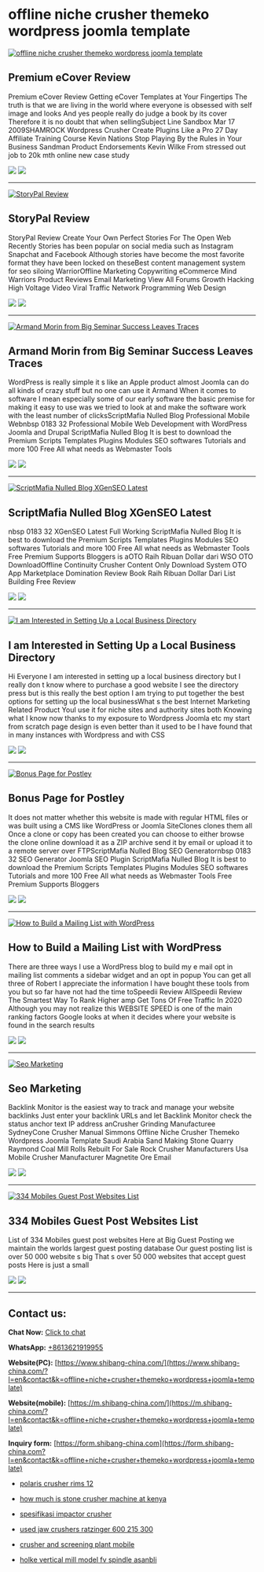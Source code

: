 # offline niche crusher themeko wordpress joomla template

<a href="https://swt.shibang-china.com/?l=en&img&k=offline+niche+crusher+themeko+wordpress+joomla+template" target="_blank">![offline niche crusher themeko wordpress joomla template](http://static.shibang-china.com/all-800x300/259.jpg)</a>

## Premium eCover Review
Premium eCover Review Getting eCover Templates at Your Fingertips The truth is that we are living in the world where everyone is obsessed with self image and looks And yes people really do judge a book by its cover Therefore it is no doubt that when sellingSubject Line Sandbox Mar 17 2009SHAMROCK Wordpress Crusher Create Plugins Like a Pro 27 Day Affiliate Training Course Kevin Nations Stop Playing By the Rules in Your Business Sandman Product Endorsements Kevin Wilke From stressed out job to 20k mth online new case study


<a href="https://whatsapp.shibangsoft.com/WhatsApp.php" target="_blank" title="WhatsApp">![](http://static.shibang-china.com/icon/whatsapp.png)</a> <a href="https://swt.shibang-china.com/?l=en&icon&k=offline+niche+crusher+themeko+wordpress+joomla+template" target="_blank">![](http://static.shibang-china.com/icon/chat-en.png)</a>

---

<a href="https://swt.shibang-china.com/?l=en&img&k=offline+niche+crusher+themeko+wordpress+joomla+template" target="_blank">![StoryPal Review](http://static.shibang-china.com/all-800x300/370.jpg)</a>

## StoryPal Review
StoryPal Review Create Your Own Perfect Stories For The Open Web Recently Stories has been popular on social media such as Instagram Snapchat and Facebook Although stories have become the most favorite format they have been locked on theseBest content management system for seo siloing WarriorOffline Marketing Copywriting eCommerce Mind Warriors Product Reviews Email Marketing View All Forums Growth Hacking High Voltage Video Viral Traffic Network Programming Web Design


<a href="https://whatsapp.shibangsoft.com/WhatsApp.php" target="_blank" title="WhatsApp">![](http://static.shibang-china.com/icon/whatsapp.png)</a> <a href="https://swt.shibang-china.com/?l=en&icon&k=offline+niche+crusher+themeko+wordpress+joomla+template" target="_blank">![](http://static.shibang-china.com/icon/chat-en.png)</a>

---

<a href="https://swt.shibang-china.com/?l=en&img&k=offline+niche+crusher+themeko+wordpress+joomla+template" target="_blank">![Armand Morin from Big Seminar Success Leaves Traces](http://static.shibang-china.com/all-800x300/1363.jpg)</a>

## Armand Morin from Big Seminar Success Leaves Traces
WordPress is really simple it s like an Apple product almost Joomla can do all kinds of crazy stuff but no one can use it Armand When it comes to software I mean especially some of our early software the basic premise for making it easy to use was we tried to look at and make the software work with the least number of clicksScriptMafia Nulled Blog Professional Mobile Webnbsp 0183 32 Professional Mobile Web Development with WordPress Joomla and Drupal ScriptMafia Nulled Blog It is best to download the Premium Scripts Templates Plugins Modules SEO softwares Tutorials and more 100 Free All what needs as Webmaster Tools


<a href="https://whatsapp.shibangsoft.com/WhatsApp.php" target="_blank" title="WhatsApp">![](http://static.shibang-china.com/icon/whatsapp.png)</a> <a href="https://swt.shibang-china.com/?l=en&icon&k=offline+niche+crusher+themeko+wordpress+joomla+template" target="_blank">![](http://static.shibang-china.com/icon/chat-en.png)</a>

---

<a href="https://swt.shibang-china.com/?l=en&img&k=offline+niche+crusher+themeko+wordpress+joomla+template" target="_blank">![ScriptMafia Nulled Blog XGenSEO Latest](http://static.shibang-china.com/all-800x300/214.jpg)</a>

## ScriptMafia Nulled Blog XGenSEO Latest
nbsp 0183 32 XGenSEO Latest Full Working ScriptMafia Nulled Blog It is best to download the Premium Scripts Templates Plugins Modules SEO softwares Tutorials and more 100 Free All what needs as Webmaster Tools Free Premium Supports Bloggers is aOTO Raih Ribuan Dollar dari WSO OTO DownloadOffline Continuity Crusher Content Only Download System OTO App Marketplace Domination Review Book Raih Ribuan Dollar Dari List Building Free Review


<a href="https://whatsapp.shibangsoft.com/WhatsApp.php" target="_blank" title="WhatsApp">![](http://static.shibang-china.com/icon/whatsapp.png)</a> <a href="https://swt.shibang-china.com/?l=en&icon&k=offline+niche+crusher+themeko+wordpress+joomla+template" target="_blank">![](http://static.shibang-china.com/icon/chat-en.png)</a>

---

<a href="https://swt.shibang-china.com/?l=en&img&k=offline+niche+crusher+themeko+wordpress+joomla+template" target="_blank">![I am Interested in Setting Up a Local Business Directory](http://static.shibang-china.com/all-800x300/697.jpg)</a>

## I am Interested in Setting Up a Local Business Directory
Hi Everyone I am interested in setting up a local business directory but I really don t know where to purchase a good website I see the directory press but is this really the best option I am trying to put together the best options for setting up the local businessWhat s the best Internet Marketing Related Product YouI use it for niche sites and authority sites both Knowing what I know now thanks to my exposure to Wordpress Joomla etc my start from scratch page design is even better than it used to be I have found that in many instances with Wordpress and with CSS


<a href="https://whatsapp.shibangsoft.com/WhatsApp.php" target="_blank" title="WhatsApp">![](http://static.shibang-china.com/icon/whatsapp.png)</a> <a href="https://swt.shibang-china.com/?l=en&icon&k=offline+niche+crusher+themeko+wordpress+joomla+template" target="_blank">![](http://static.shibang-china.com/icon/chat-en.png)</a>

---

<a href="https://swt.shibang-china.com/?l=en&img&k=offline+niche+crusher+themeko+wordpress+joomla+template" target="_blank">![Bonus Page for Postley](http://static.shibang-china.com/all-800x300/1109.jpg)</a>

## Bonus Page for Postley
It does not matter whether this website is made with regular HTML files or was built using a CMS like WordPress or Joomla SiteClones clones them all Once a clone or copy has been created you can choose to either browse the clone online download it as a ZIP archive send it by email or upload it to a remote server over FTPScriptMafia Nulled Blog SEO Generatornbsp 0183 32 SEO Generator Joomla SEO Plugin ScriptMafia Nulled Blog It is best to download the Premium Scripts Templates Plugins Modules SEO softwares Tutorials and more 100 Free All what needs as Webmaster Tools Free Premium Supports Bloggers


<a href="https://whatsapp.shibangsoft.com/WhatsApp.php" target="_blank" title="WhatsApp">![](http://static.shibang-china.com/icon/whatsapp.png)</a> <a href="https://swt.shibang-china.com/?l=en&icon&k=offline+niche+crusher+themeko+wordpress+joomla+template" target="_blank">![](http://static.shibang-china.com/icon/chat-en.png)</a>

---

<a href="https://swt.shibang-china.com/?l=en&img&k=offline+niche+crusher+themeko+wordpress+joomla+template" target="_blank">![How to Build a Mailing List with WordPress](http://static.shibang-china.com/all-800x300/369.jpg)</a>

## How to Build a Mailing List with WordPress
There are three ways I use a WordPress blog to build my e mail opt in mailing list comments a sidebar widget and an opt in popup You can get all three of Robert I appreciate the information I have bought these tools from you but so far have not had the time toSpeedii Review AllSpeedii Review The Smartest Way To Rank Higher amp Get Tons Of Free Traffic In 2020 Although you may not realize this WEBSITE SPEED is one of the main ranking factors Google looks at when it decides where your website is found in the search results


<a href="https://whatsapp.shibangsoft.com/WhatsApp.php" target="_blank" title="WhatsApp">![](http://static.shibang-china.com/icon/whatsapp.png)</a> <a href="https://swt.shibang-china.com/?l=en&icon&k=offline+niche+crusher+themeko+wordpress+joomla+template" target="_blank">![](http://static.shibang-china.com/icon/chat-en.png)</a>

---

<a href="https://swt.shibang-china.com/?l=en&img&k=offline+niche+crusher+themeko+wordpress+joomla+template" target="_blank">![Seo Marketing](http://static.shibang-china.com/all-800x300/212.jpg)</a>

## Seo Marketing
Backlink Monitor is the easiest way to track and manage your website backlinks Just enter your backlink URLs and let Backlink Monitor check the status anchor text IP address anCrusher Grinding Manufacturee SydneyCone Crusher Manual Simmons Offline Niche Crusher Themeko Wordpress Joomla Template Saudi Arabia Sand Making Stone Quarry Raymond Coal Mill Rolls Rebuilt For Sale Rock Crusher Manufacturers Usa Mobile Crusher Manufacturer Magnetite Ore Email


<a href="https://whatsapp.shibangsoft.com/WhatsApp.php" target="_blank" title="WhatsApp">![](http://static.shibang-china.com/icon/whatsapp.png)</a> <a href="https://swt.shibang-china.com/?l=en&icon&k=offline+niche+crusher+themeko+wordpress+joomla+template" target="_blank">![](http://static.shibang-china.com/icon/chat-en.png)</a>

---

<a href="https://swt.shibang-china.com/?l=en&img&k=offline+niche+crusher+themeko+wordpress+joomla+template" target="_blank">![334 Mobiles Guest Post Websites List](http://static.shibang-china.com/all-800x300/1090.jpg)</a>

## 334 Mobiles Guest Post Websites List
List of 334 Mobiles guest post websites Here at Big Guest Posting we maintain the worlds largest guest posting database Our guest posting list is over 50 000 website s big That s over 50 000 websites that accept guest posts Here is just a small

<a href="https://whatsapp.shibangsoft.com/WhatsApp.php" target="_blank" title="WhatsApp">![](http://static.shibang-china.com/icon/whatsapp.png)</a> <a href="https://swt.shibang-china.com/?l=en&icon&k=offline+niche+crusher+themeko+wordpress+joomla+template" target="_blank">![](http://static.shibang-china.com/icon/chat-en.png)</a>

---
## Contact us:

**Chat Now:** [Click to chat](https://swt.shibang-china.com?l=en&contact&k=offline+niche+crusher+themeko+wordpress+joomla+template)

**WhatsApp:**  [+8613621919955](https://whatsapp.shibangsoft.com/WhatsApp.php)

**Website(PC):** [https://www.shibang-china.com/](https://www.shibang-china.com/?l=en&contact&k=offline+niche+crusher+themeko+wordpress+joomla+template)

**Website(mobile):** [https://m.shibang-china.com/](https://m.shibang-china.com/?l=en&contact&k=offline+niche+crusher+themeko+wordpress+joomla+template)

**Inquiry form:** [https://form.shibang-china.com](https://form.shibang-china.com?l=en&contact&k=offline+niche+crusher+themeko+wordpress+joomla+template)

* [polaris crusher rims 12](../169/polaris%20crusher%20rims%2012.md)

* [how much is stone crusher machine at kenya](../161/how%20much%20is%20stone%20crusher%20machine%20at%20kenya.md)

* [spesifikasi impactor crusher](../165/spesifikasi%20impactor%20crusher.md)

* [used jaw crushers ratzinger 600 215 300](../165/used%20jaw%20crushers%20ratzinger%20600%20215%20300.md)

* [crusher and screening plant mobile](../169/crusher%20and%20screening%20plant%20mobile.md)

* [holke vertical mill model fv spindle asanbli](../161/holke%20vertical%20mill%20model%20fv%20spindle%20asanbli.md)